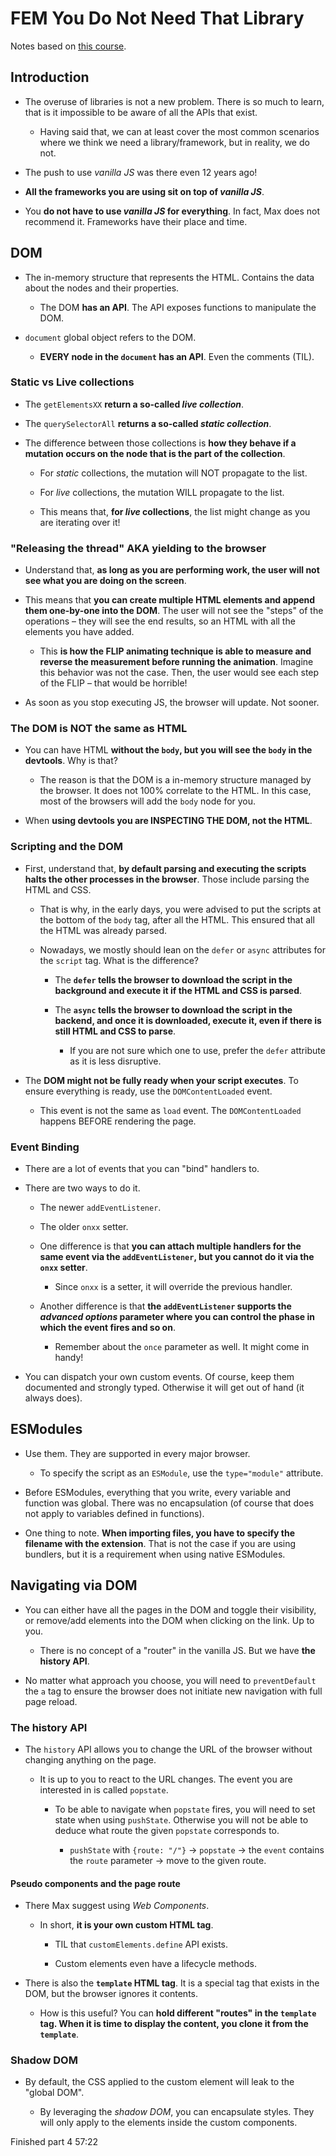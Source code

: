 # FEM You Do Not Need That Library

Notes based on [this course](https://frontendmasters.com/workshops/pure-javascript/).

## Introduction

- The overuse of libraries is not a new problem. There is so much to learn, that is it impossible to be aware of all the APIs that exist.

  - Having said that, we can at least cover the most common scenarios where we think we need a library/framework, but in reality, we do not.

- The push to use _vanilla JS_ was there even 12 years ago!

- **All the frameworks you are using sit on top of _vanilla JS_**.

- You **do not have to use _vanilla JS_ for everything**. In fact, Max does not recommend it. Frameworks have their place and time.

## DOM

- The in-memory structure that represents the HTML. Contains the data about the nodes and their properties.

  - The DOM **has an API**. The API exposes functions to manipulate the DOM.

- `document` global object refers to the DOM.

  - **EVERY node in the `document` has an API**. Even the comments (TIL).

### Static vs Live collections

- The `getElementsXX` **return a so-called _live collection_**.

- The `querySelectorAll` **returns a so-called _static collection_**.

- The difference between those collections is **how they behave if a mutation occurs on the node that is the part of the collection**.

  - For _static_ collections, the mutation will NOT propagate to the list.

  - For _live_ collections, the mutation WILL propagate to the list.

  - This means that, **for _live_ collections**, the list might change as you are iterating over it!

### "Releasing the thread" AKA yielding to the browser

- Understand that, **as long as you are performing work, the user will not see what you are doing on the screen**.

- This means that **you can create multiple HTML elements and append them one-by-one into the DOM**. The user will not see the "steps" of the operations – they will see the end results, so an HTML with all the elements you have added.

  - This **is how the FLIP animating technique is able to measure and reverse the measurement before running the animation**. Imagine this behavior was not the case. Then, the user would see each step of the FLIP – that would be horrible!

- As soon as you stop executing JS, the browser will update. Not sooner.

### The DOM is NOT the same as HTML

- You can have HTML **without the `body`, but you will see the `body` in the devtools**. Why is that?

  - The reason is that the DOM is a in-memory structure managed by the browser. It does not 100% correlate to the HTML. In this case, most of the browsers will add the `body` node for you.

- When **using devtools you are INSPECTING THE DOM, not the HTML**.

### Scripting and the DOM

- First, understand that, **by default parsing and executing the scripts halts the other processes in the browser**. Those include parsing the HTML and CSS.

  - That is why, in the early days, you were advised to put the scripts at the bottom of the `body` tag, after all the HTML. This ensured that all the HTML was already parsed.

  - Nowadays, we mostly should lean on the `defer` or `async` attributes for the `script` tag. What is the difference?

    - The **`defer` tells the browser to download the script in the background and execute it if the HTML and CSS is parsed**.

    - The **`async` tells the browser to download the script in the backend, and once it is downloaded, execute it, even if there is still HTML and CSS to parse**.

      - If you are not sure which one to use, prefer the `defer` attribute as it is less disruptive.

- The **DOM might not be fully ready when your script executes**. To ensure everything is ready, use the `DOMContentLoaded` event.

  - This event is not the same as `load` event. The `DOMContentLoaded` happens BEFORE rendering the page.

### Event Binding

- There are a lot of events that you can "bind" handlers to.

- There are two ways to do it.

  - The newer `addEventListener`.

  - The older `onxx` setter.

  - One difference is that **you can attach multiple handlers for the same event via the `addEventListener`, but you cannot do it via the `onxx` setter**.

    - Since `onxx` is a setter, it will override the previous handler.

  - Another difference is that **the `addEventListener` supports the _advanced options_ parameter where you can control the phase in which the event fires and so on**.

    - Remember about the `once` parameter as well. It might come in handy!

- You can dispatch your own custom events. Of course, keep them documented and strongly typed. Otherwise it will get out of hand (it always does).

## ESModules

- Use them. They are supported in every major browser.

  - To specify the script as an `ESModule`, use the `type="module"` attribute.

- Before ESModules, everything that you write, every variable and function was global. There was no encapsulation (of course that does not apply to variables defined in functions).

- One thing to note. **When importing files, you have to specify the filename with the extension**. That is not the case if you are using bundlers, but it is a requirement when using native ESModules.

## Navigating via DOM

- You can either have all the pages in the DOM and toggle their visibility, or remove/add elements into the DOM when clicking on the link. Up to you.

  - There is no concept of a "router" in the vanilla JS. But we have **the history API**.

- No matter what approach you choose, you will need to `preventDefault` the `a` tag to ensure the browser does not initiate new navigation with full page reload.

### The history API

- The `history` API allows you to change the URL of the browser without changing anything on the page.

  - It is up to you to react to the URL changes. The event you are interested in is called `popstate`.

    - To be able to navigate when `popstate` fires, you will need to set state when using `pushState`. Otherwise you will not be able to deduce what route the given `popstate` corresponds to.

      - `pushState` with `{route: "/"}` -> `popstate` -> the `event` contains the `route` parameter -> move to the given route.

#### Pseudo components and the page route

- There Max suggest using _Web Components_.

  - In short, **it is your own custom HTML tag**.

    - TIL that `customElements.define` API exists.

    - Custom elements even have a lifecycle methods.

- There is also the **`template` HTML tag**. It is a special tag that exists in the DOM, but the browser ignores it contents.

  - How is this useful? You can **hold different "routes" in the `template` tag. When it is time to display the content, you clone it from the `template`**.

### Shadow DOM

- By default, the CSS applied to the custom element will leak to the "global DOM".

  - By leveraging the _shadow DOM_, you can encapsulate styles. They will only apply to the elements inside the custom components.

Finished part 4 57:22
